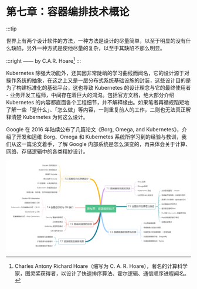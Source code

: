 # 第七章：容器编排技术概论

:::tip <a/>

世界上有两个设计软件的方法，一种方法是设计的尽量简单，以至于明显的没有什么缺陷，另外一种方式是使他尽量的复杂，以至于其缺陷不那么明显。

:::right
—— by C.A.R. Hoare[^1]
:::

Kubernetes 除强大功能外，还其因非常陡峭的学习曲线而闻名，它的设计源于对操作系统的抽象，在这之上又是一层分布式系统基础设施的封装，这些设计目的是为了构建标准化的基础平台，这也导致 Kubernetes 的设计理念与它的最终使用者 - 业务开发工程师，中间存在着巨大的鸿沟。包括官方文档，绝大部分介绍 Kubernetes 的内容都直面各个工程细节，并不解释缘由。如果笔者再循规蹈矩地了解一些「是什么」、「怎么做」等内容，一则重复前人的工作，二则也无法真正解释清楚 Kubernetes 为何这么设计。

Google 在 2016 年陆续公布了几篇论文《Borg, Omega, and Kubernetes》，介绍了开发和运维 Borg、Omega 和 Kubernetes 系统所学习到的经验与教训，我们从这一篇论文着手，了解 Google 内部系统是怎么演变的，再来体会关于计算、网络、存储逻辑中的各类精妙设计。

<div  align="center">
  <img src="../assets/container-summary.png" width = "550"  align=center />
</div>

[^1]: Charles Antony Richard Hoare（缩写为 C. A. R. Hoare），著名的计算科学家，图灵奖获得者，以设计了快速排序算法、霍尔逻辑、通信顺序进程闻名。
